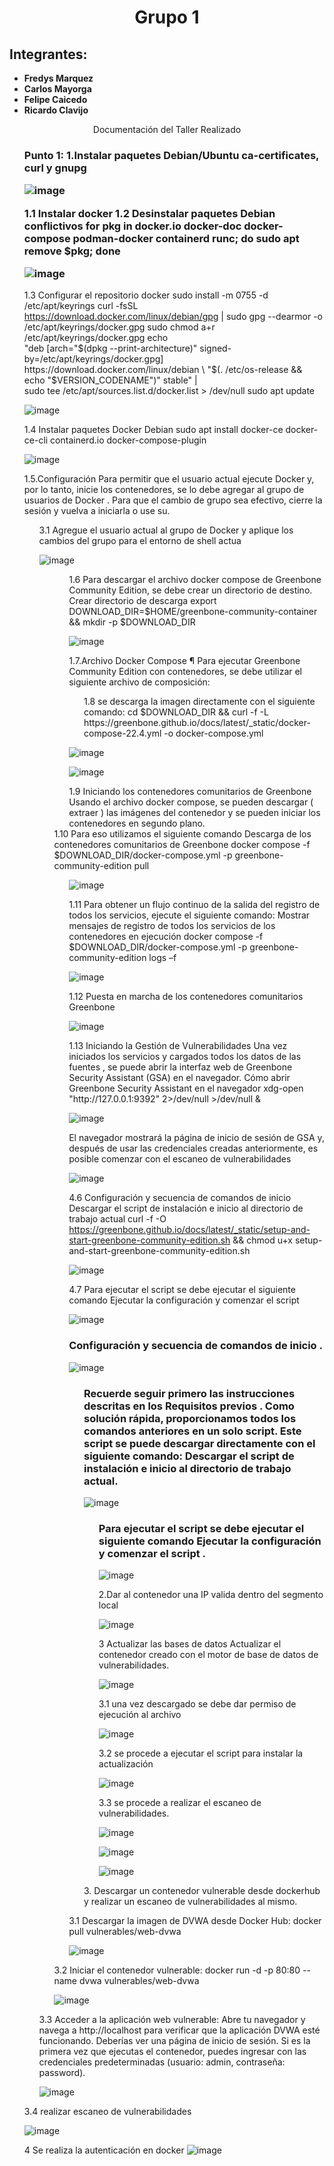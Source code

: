 <html>
<head>
<div align = "center">
<h1>Grupo 1</h1>
</div>
</head>
<body>
<h2>Integrantes:</h2>

<ul>
<li><strong>Fredys Marquez</strong></li>
<li><strong>Carlos Mayorga</strong></li>
<li><strong>Felipe Caicedo</strong></li>
<li><strong>Ricardo Clavijo</strong></li>
</ul>

<div align = "center">
Documentación del Taller Realizado
</div>

<ul>
<h3>Punto 1:
1.Instalar paquetes Debian/Ubuntu ca-certificates, curl y gnupg 
  
![image](https://github.com/jaiderospina/DevSecOps/blob/main/EscanerVulneranilidades/Grupo%201/1.png)

1.1 Instalar docker 
1.2	Desinstalar paquetes Debian conflictivos
for pkg in docker.io docker-doc docker-compose podman-docker containerd runc; do sudo apt remove $pkg; done

![image](https://github.com/jaiderospina/DevSecOps/blob/main/EscanerVulneranilidades/Grupo%201/2.png)

</ul>

<ul>

1.3	Configurar el repositorio docker
sudo install -m 0755 -d /etc/apt/keyrings
curl -fsSL https://download.docker.com/linux/debian/gpg | sudo gpg --dearmor -o /etc/apt/keyrings/docker.gpg
sudo chmod a+r /etc/apt/keyrings/docker.gpg
echo \
  "deb [arch="$(dpkg --print-architecture)" signed-by=/etc/apt/keyrings/docker.gpg] https://download.docker.com/linux/debian \
  "$(. /etc/os-release && echo "$VERSION_CODENAME")" stable" | \
  sudo tee /etc/apt/sources.list.d/docker.list > /dev/null
sudo apt update


![image](https://github.com/jaiderospina/DevSecOps/blob/main/EscanerVulneranilidades/Grupo%201/3.png)

</ul>

<ul>
1.4	 Instalar paquetes Docker Debian
sudo apt install docker-ce docker-ce-cli containerd.io docker-compose-plugin


![image]( https://github.com/jaiderospina/DevSecOps/blob/main/EscanerVulneranilidades/Grupo%201/4.png)

</ul>

</ul>

<ul>
1.5.Configuración 
Para permitir que el usuario actual ejecute Docker y, por lo tanto, inicie los contenedores, se lo debe agregar al grupo de usuarios de Docker . Para que el cambio de grupo sea efectivo, cierre la sesión y vuelva a iniciarla o use su.
<ul>
3.1 Agregue el usuario actual al grupo de Docker y aplique los cambios del grupo para el entorno de shell actua


![image](https://github.com/jaiderospina/DevSecOps/blob/main/EscanerVulneranilidades/Grupo%201/5.png)

<ul>

<ul>
1.6 Para descargar el archivo docker compose de Greenbone Community Edition, se debe crear un directorio de destino.
Crear directorio de descarga
export DOWNLOAD_DIR=$HOME/greenbone-community-container && mkdir -p $DOWNLOAD_DIR

![image](https://github.com/jaiderospina/DevSecOps/blob/main/EscanerVulneranilidades/Grupo%201/6.png)

</ul>

<ul>
1.7.Archivo Docker Compose ¶
Para ejecutar Greenbone Community Edition con contenedores, se debe utilizar el siguiente archivo de composición:
  <ul>
1.8 se descarga la imagen directamente con el siguiente comando:
cd $DOWNLOAD_DIR && curl -f -L https://greenbone.github.io/docs/latest/_static/docker-compose-22.4.yml -o docker-compose.yml
</ul>

![image](https://github.com/jaiderospina/DevSecOps/blob/main/EscanerVulneranilidades/Grupo%201/7.png)


![image](https://github.com/jaiderospina/DevSecOps/blob/main/EscanerVulneranilidades/Grupo%201/16.png)


</ul>
<ul>
1.9 Iniciando los contenedores comunitarios de Greenbone 
Usando el archivo docker compose, se pueden descargar ( extraer ) las imágenes del contenedor y se pueden iniciar los contenedores en segundo plano.
  </ul>
1.10 Para eso utilizamos el siguiente comando
Descarga de los contenedores comunitarios de Greenbone
docker compose -f $DOWNLOAD_DIR/docker-compose.yml -p greenbone-community-edition pull
  <ul>

![image](https://github.com/jaiderospina/DevSecOps/blob/main/EscanerVulneranilidades/Grupo%201/8.png)
</ul>
<ul>
1.11 Para obtener un flujo continuo de la salida del registro de todos los servicios, ejecute el siguiente comando:
Mostrar mensajes de registro de todos los servicios de los contenedores en ejecución
docker compose -f $DOWNLOAD_DIR/docker-compose.yml -p greenbone-community-edition logs –f

![image](https://github.com/jaiderospina/DevSecOps/blob/main/EscanerVulneranilidades/Grupo%201/9.png)
</ul>

<ul>
1.12 Puesta en marcha de los contenedores comunitarios Greenbone

![image](https://github.com/jaiderospina/DevSecOps/blob/main/EscanerVulneranilidades/Grupo%201/10.png)
</ul>
<ul>
1.13 Iniciando la Gestión de Vulnerabilidades 
Una vez iniciados los servicios y cargados todos los datos de las fuentes , se puede abrir la interfaz web de Greenbone Security Assistant (GSA) en el navegador.
Cómo abrir Greenbone Security Assistant en el navegador
xdg-open "http://127.0.0.1:9392" 2>/dev/null >/dev/null &

![image]( https://github.com/jaiderospina/DevSecOps/blob/main/EscanerVulneranilidades/Grupo%201/11.png)
</ul>
<ul>
El navegador mostrará la página de inicio de sesión de GSA y, después de usar las credenciales creadas anteriormente, es posible comenzar con el escaneo de vulnerabilidades

![image](https://github.com/jaiderospina/DevSecOps/blob/main/EscanerVulneranilidades/Grupo%201/12.png)
</ul>
<ul>
  
4.6 Configuración y secuencia de comandos de inicio
Descargar el script de instalación e inicio al directorio de trabajo actual
curl -f -O https://greenbone.github.io/docs/latest/_static/setup-and-start-greenbone-community-edition.sh && chmod u+x setup-and-start-greenbone-community-edition.sh

![image](https://github.com/jaiderospina/DevSecOps/blob/main/EscanerVulneranilidades/Grupo%201/13.png)
</ul>
<ul>
4.7 Para ejecutar el script se debe ejecutar el siguiente comando
Ejecutar la configuración y comenzar el script

![image]( https://github.com/jaiderospina/DevSecOps/blob/main/EscanerVulneranilidades/Grupo%201/14.png)
</ul>

<ul>
<h3>
Configuración y secuencia de comandos de inicio 
.</h3>

![image]( https://github.com/jaiderospina/DevSecOps/blob/main/EscanerVulneranilidades/Grupo%201/17.png)

<ul>
<h3>
Recuerde seguir primero las instrucciones descritas en los Requisitos previos .
Como solución rápida, proporcionamos todos los comandos anteriores en un solo script. Este script se puede descargar directamente con el siguiente comando:
Descargar el script de instalación e inicio al directorio de trabajo actual.</h3>

![image](https://github.com/jaiderospina/DevSecOps/blob/main/EscanerVulneranilidades/Grupo%201/18.png)

<ul>
<h3>
Para ejecutar el script se debe ejecutar el siguiente comando
Ejecutar la configuración y comenzar el script
.</h3>

![image](https://github.com/jaiderospina/DevSecOps/blob/main/EscanerVulneranilidades/Grupo%201/19.png)

2.Dar al contenedor una IP valida dentro del segmento local

![image](https://github.com/jaiderospina/DevSecOps/blob/main/EscanerVulneranilidades/Grupo%201/imagen%2060.PNG)

3 Actualizar las bases de datos
Actualizar el contenedor creado con el motor de base de datos de vulnerabilidades.


![image](https://github.com/jaiderospina/DevSecOps/blob/main/EscanerVulneranilidades/Grupo%201/imagen30.png)

3.1 una vez descargado se debe dar permiso de ejecución al archivo

![image](https://github.com/jaiderospina/DevSecOps/blob/main/EscanerVulneranilidades/Grupo%201/imagen31.jpg)

3.2 se procede a ejecutar el script para instalar la actualización 

![image](https://github.com/jaiderospina/DevSecOps/blob/main/EscanerVulneranilidades/Grupo%201/imagen%2032.jpg)

3.3 se procede a realizar el escaneo de vulnerabilidades.

![image](https://github.com/jaiderospina/DevSecOps/blob/main/EscanerVulneranilidades/Grupo%201/20.png)

![image](https://github.com/jaiderospina/DevSecOps/blob/main/EscanerVulneranilidades/Grupo%201/21.png)

![image](https://github.com/jaiderospina/DevSecOps/blob/main/EscanerVulneranilidades/Grupo%201/22.png)


</ul>



</ul>

<ul>
3. Descargar un contenedor vulnerable desde dockerhub y realizar un escaneo de vulnerabilidades al mismo.

</ul>
</ul>

<ul>
3.1 Descargar la imagen de DVWA desde Docker Hub:
docker pull vulnerables/web-dvwa


![image](https://github.com/jaiderospina/DevSecOps/blob/main/EscanerVulneranilidades/Grupo%201/23.png)

</ul>

</ul>

<ul>
3.2 Iniciar el contenedor vulnerable:
docker run -d -p 80:80 --name dvwa vulnerables/web-dvwa


![image](https://github.com/jaiderospina/DevSecOps/blob/main/EscanerVulneranilidades/Grupo%201/24.png)

</ul>

</ul>

<ul>
3.3 Acceder a la aplicación web vulnerable:
Abre tu navegador y navega a http://localhost para verificar que la aplicación DVWA esté funcionando. Deberías ver una página de inicio de sesión. Si es la primera vez que ejecutas el contenedor, puedes ingresar con las credenciales predeterminadas (usuario: admin, contraseña: password).


![image](https://github.com/jaiderospina/DevSecOps/blob/main/EscanerVulneranilidades/Grupo%201/25.png)

</ul>

</ul>

<ul>
3.4 realizar escaneo de vulnerabilidades


![image](https://github.com/jaiderospina/DevSecOps/blob/main/EscanerVulneranilidades/Grupo%201/26.png)

4 Se realiza la autenticación en docker 
![image](https://github.com/jaiderospina/DevSecOps/blob/main/EscanerVulneranilidades/Grupo%201/imagen%2033.jpg)

</ul>


</body>
</html>

